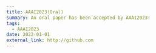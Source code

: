 ```yaml
---
title: AAAI2023(Oral)
summary: An oral paper has been accepted by AAAI2023!
tags:
  - AAAI2023
date: 2022-01-01
external_link: http://github.com
---
```

